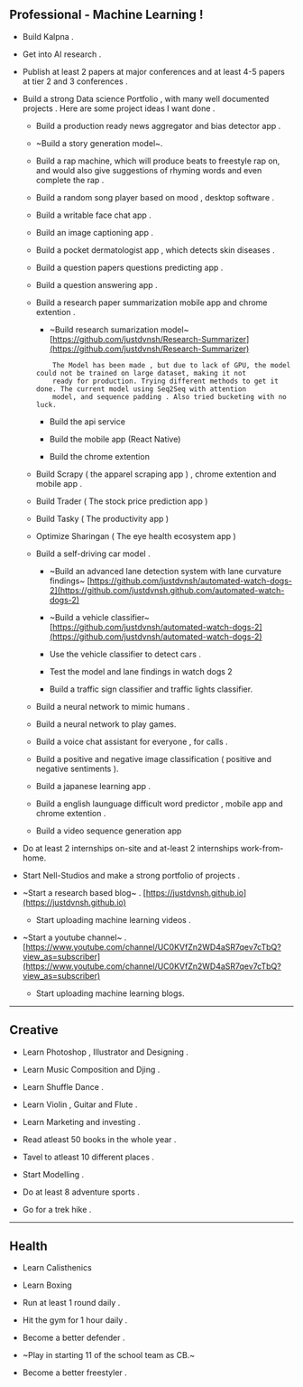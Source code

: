 ## Professional - Machine Learning !

- Build Kalpna .

- Get into AI research .

- Publish at least 2 papers at major conferences and at least 4-5 papers at tier 2 and 3 conferences .

- Build a strong Data science Portfolio , with many well documented projects . Here are some project ideas I want done .

	- Build a production ready news aggregator and bias detector app .

	- ~Build a story generation model~.

	- Build a rap machine, which will produce beats to freestyle rap on, and would also give suggestions of rhyming words and even complete the rap .

	- Build a random song player based on mood , desktop software .

	- Build a writable face chat app .

	- Build an image captioning app .
	
	- Build a pocket dermatologist app , which detects skin diseases .

	- Build a question papers questions predicting app .

	- Build a question answering app .

	- Build a research paper summarization mobile app and chrome extention .
	
		- ~Build research sumarization model~ [https://github.com/justdvnsh/Research-Summarizer](https://github.com/justdvnsh/Research-Summarizer)
		```
			The Model has been made , but due to lack of GPU, the model could not be trained on large dataset, making it not 
			ready for production. Trying different methods to get it done. The current model using Seq2Seq with attention 
			model, and sequence padding . Also tried bucketing with no luck.
		```

		- Build the api service 

		- Build the mobile app (React Native)

		- Build the chrome extention
	
	- Build Scrapy ( the apparel scraping app ) , chrome extention and mobile app .

	- Build Trader ( The stock price prediction app )

	- Build Tasky ( The productivity app )

	- Optimize Sharingan ( The eye health ecosystem app )

	- Build a self-driving car model .

		- ~Build an advanced lane detection system with lane curvature findings~  [https://github.com/justdvnsh/automated-watch-dogs-2](https://github.com/justdvnsh.github.com/automated-watch-dogs-2)

		- ~Build a vehicle classifier~ [https://github.com/justdvnsh/automated-watch-dogs-2](https://github.com/justdvnsh/automated-watch-dogs-2)

		- Use the vehicle classifier to detect cars .

		- Test the model and lane findings in watch dogs 2	

		- Build a traffic sign classifier and traffic lights classifier.

	- Build a neural network to mimic humans .

	- Build a neural network to play games.

	- Build a voice chat assistant for everyone , for calls .

	- Build a positive and negative image classification ( positive and negative sentiments ). 

	- Build a japanese learning app .

	- Build a english launguage difficult word predictor , mobile app and chrome extention . 

	- Build a video sequence generation app

- Do at least 2 internships on-site and at-least 2 internships work-from-home. 

- Start Nell-Studios and make a strong portfolio of projects .

- ~Start a research based blog~ . [https://justdvnsh.github.io](https://justdvnsh.github.io)

	- Start uploading machine learning videos .

- ~Start a youtube channel~ . [https://www.youtube.com/channel/UC0KVfZn2WD4aSR7qev7cTbQ?view_as=subscriber](https://www.youtube.com/channel/UC0KVfZn2WD4aSR7qev7cTbQ?view_as=subscriber)

	- Start uploading machine learning blogs.

---

## Creative 

- Learn Photoshop , Illustrator and Designing .

- Learn Music Composition and Djing .

- Learn Shuffle Dance .

- Learn Violin , Guitar and Flute .

- Learn Marketing and investing .

- Read atleast 50 books in the whole year .

- Tavel to atleast 10 different places .

- Start Modelling .

- Do at least 8 adventure sports .

- Go for a trek hike .

---

## Health 

- Learn Calisthenics

- Learn Boxing 

- Run at least 1 round daily .

- Hit the gym for 1 hour daily .

- Become a better defender .

- ~Play in starting 11 of the school team as CB.~

- Become a better freestyler .
